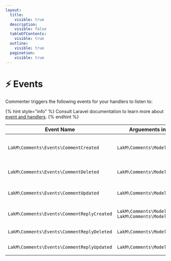 ```yaml
---
layout:
  title:
    visible: true
  description:
    visible: false
  tableOfContents:
    visible: true
  outline:
    visible: true
  pagination:
    visible: true
---
```


# ⚡ Events

Commenter triggers the following events for your handlers to listen to:

{% hint style="info" %}
Consult Laravel documentation to learn more about [event and handlers](https://laravel.com/docs/11.x/events).&#x20;
{% endhint %}

<table data-full-width="true"><thead><tr><th width="365">Event Name</th><th>Arguements in order</th><th>Descriptions</th></tr></thead><tbody><tr><td><pre><code>LakM\Comments\Events\CommentCreated
</code></pre></td><td><pre><code>LakM\Comments\Models\Comment
</code></pre></td><td>After a comment is created successfully.</td></tr><tr><td><pre><code>LakM\Comments\Events\CommentDeleted
</code></pre></td><td><pre><code>LakM\Comments\Models\Comment
</code></pre></td><td>After a comment is deleted.</td></tr><tr><td><pre><code>LakM\Comments\Events\CommentUpdated
</code></pre></td><td><pre><code>LakM\Comments\Models\Comment
</code></pre></td><td>After a comment is updated.</td></tr><tr><td><pre><code>LakM\Comments\Events\CommentReplyCreated
</code></pre></td><td><pre><code>LakM\Comments\Models\Comment,
LakM\Comments\Models\Reply
</code></pre></td><td>After a reply is created.</td></tr><tr><td><pre><code>LakM\Comments\Events\CommentReplyDeleted
</code></pre></td><td><pre><code>LakM\Comments\Models\Reply
</code></pre></td><td>After a reply is deleted.</td></tr><tr><td><pre><code>LakM\Comments\Events\CommentReplyUpdated
</code></pre></td><td><pre><code>LakM\Comments\Models\Reply
</code></pre></td><td>After a reply is updated.</td></tr></tbody></table>
